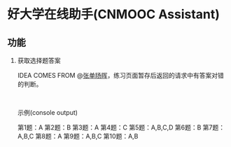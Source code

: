 # 好大学在线助手(CNMOOC Assistant)

## 功能

1.  获取选择题答案

    IDEA COMES FROM @[张单旸晖](https://github.com/zsyh)，练习页面暂存后返回的请求中有答案对错的判断。

    ​

    示例(console output)

    第1题：A
    第2题：B
    第3题：A
    第4题：C
    第5题：A,B,C,D
    第6题：B
    第7题：A,B,C
    第8题：A
    第9题：A,B,C
    第10题：A,B

